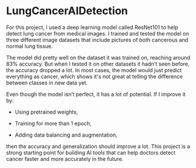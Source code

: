 # LungCancerAIDetection

For this project, I used a deep learning model called ResNet101 to help detect lung cancer from medical images. I trained and tested the model on three different image datasets that include pictures of both cancerous and normal lung tissue.

The model did pretty well on the dataset it was trained on, reaching around 83% accuracy. But when I tested it on other datasets it hadn’t seen before, the accuracy dropped a lot. In most cases, the model would just predict everything as cancer, which shows it's not great at telling the difference between classes in new data yet.

Even though the model isn’t perfect, it has a lot of potential. If I improve it by:

- Using pretrained weights,

- Training for more than 1 epoch,

- Adding data balancing and augmentation,

then the accuracy and generalization should improve a lot. This project is a strong starting point for building AI tools that can help doctors detect cancer faster and more accurately in the future.

